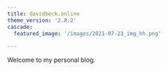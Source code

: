 ```yaml
---
title: davidbeck.online
theme_version: '2.8.2'
cascade:
  featured_image: '/images/2021-07-23_img_hh.png'
  
---
```


Welcome to my personal blog.